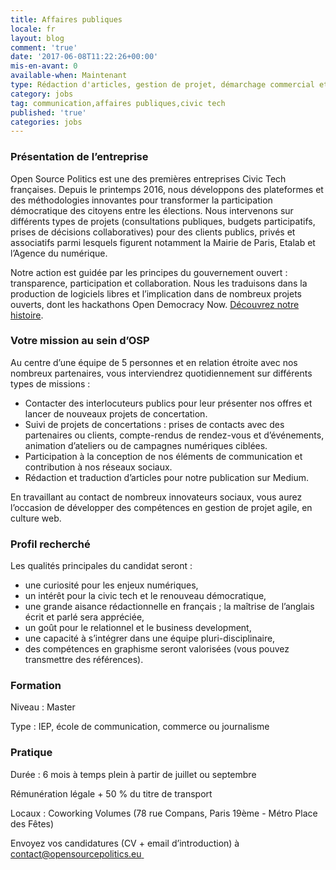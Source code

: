 ```yaml
---
title: Affaires publiques
locale: fr
layout: blog
comment: 'true'
date: '2017-06-08T11:22:26+00:00'
mis-en-avant: 0
available-when: Maintenant
type: Rédaction d'articles, gestion de projet, démarchage commercial etc.
category: jobs
tag: communication,affaires publiques,civic tech
published: 'true'
categories: jobs
---
```



### Présentation de l’entreprise

Open Source Politics est une des premières entreprises Civic Tech françaises. Depuis le printemps 2016, nous développons des plateformes et des méthodologies innovantes pour transformer la participation démocratique des citoyens entre les élections. Nous intervenons sur différents types de projets (consultations publiques, budgets participatifs, prises de décisions collaboratives) pour des clients publics, privés et associatifs parmi lesquels figurent notamment la Mairie de Paris, Etalab et l’Agence du numérique.

Notre action est guidée par les principes du gouvernement ouvert : transparence, participation et collaboration. Nous les traduisons dans la production de logiciels libres et l’implication dans de nombreux projets ouverts, dont les hackathons Open Democracy Now. [Découvrez notre histoire](https://medium.com/open-source-politics/notre-histoire-c61bbec90334#.bmus5b392).

### Votre mission au sein d’OSP

Au centre d’une équipe de 5 personnes et en relation étroite avec nos nombreux partenaires, vous interviendrez quotidiennement sur différents types de missions :

* Contacter des interlocuteurs publics pour leur présenter nos offres et lancer de nouveaux projets de concertation.
* Suivi de projets de concertations : prises de contacts avec des partenaires ou clients, compte-rendus de rendez-vous et d’événements, animation d’ateliers ou de campagnes numériques ciblées.
* Participation à la conception de nos éléments de communication et contribution à nos réseaux sociaux.
* Rédaction et traduction d’articles pour notre publication sur Medium.

En travaillant au contact de nombreux innovateurs sociaux, vous aurez l’occasion de développer des compétences en gestion de projet agile, en culture web.

### Profil recherché

Les qualités principales du candidat seront :

* une curiosité pour les enjeux numériques,
* un intérêt pour la civic tech et le renouveau démocratique,
* une grande aisance rédactionnelle en français ; la maîtrise de l’anglais écrit et parlé sera appréciée,
* un goût pour le relationnel et le business development,
* une capacité à s’intégrer dans une équipe pluri-disciplinaire,
* des compétences en graphisme seront valorisées (vous pouvez transmettre des références).

### Formation

Niveau : Master

Type : IEP, école de communication, commerce ou journalisme

### Pratique

Durée : 6 mois à temps plein à partir de juillet ou septembre

Rémunération légale + 50 % du titre de transport

Locaux : Coworking Volumes (78 rue Compans, Paris 19ème - Métro Place des Fêtes)

Envoyez vos candidatures (CV + email d’introduction) à [contact@opensourcepolitics.eu ](mailto:contact@opensourcepolitics.eu)